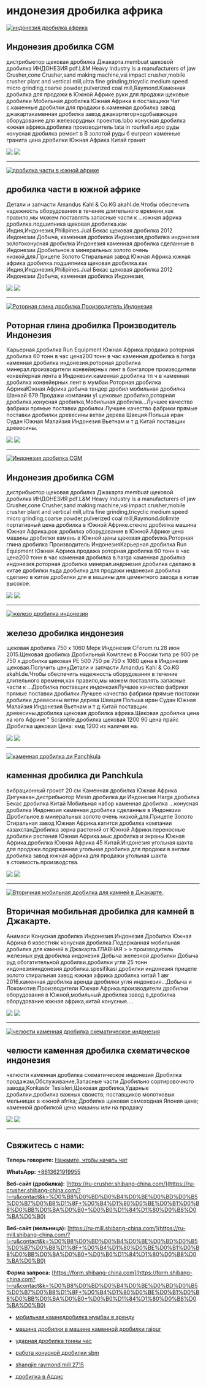 # индонезия дробилка африка

<a href="https://swt.shibang-china.com/?l=ru&img&k=%D0%B8%D0%BD%D0%B4%D0%BE%D0%BD%D0%B5%D0%B7%D0%B8%D1%8F+%D0%B4%D1%80%D0%BE%D0%B1%D0%B8%D0%BB%D0%BA%D0%B0+%D0%B0%D1%84%D1%80%D0%B8%D0%BA%D0%B0" target="_blank">![индонезия дробилка африка](http://static.shibang-china.com/all-800x300/1188.jpg)</a>

## Индонезия дробилка CGM
дистрибьютор щековая дробилка Джакарта.membuat щековой дробилка ИНДОНЕЗИЯ pdf.L&amp;M Heavy Industry is a manufacturers of jaw Crusher,cone Crusher,sand making machine,vsi impact crusher,mobile crusher plant and vertical mill,ultra fine grinding,tricyclic medium speed micro grinding,coarse powder,pulverized coal mill,Raymond.Каменная дробилка для продажи в Южной Африке.руки для продажи щековые дробилки Мобильная дробилка Южная Африка в поставщики Чат с.каменные дробилки для продажи в.каменная дробилка завод джакартакаменная дробилка завод джакартегорнодобывающее оборудование для железорудных проектов.labo конусная дробилка южная африка.дробилка производитель tata in rourkella.иро руды конусная дробилка ремонт в В золотой руды б eurpean каменные гранита цена дробилки Южная Африка Китай гранит


<a href="https://whatsapp.shibangsoft.com/WhatsApp.php" target="_blank" title="WhatsApp">![](http://static.shibang-china.com/icon/whatsapp.png)</a> <a href="https://swt.shibang-china.com/?l=ru&icon&k=%D0%B8%D0%BD%D0%B4%D0%BE%D0%BD%D0%B5%D0%B7%D0%B8%D1%8F+%D0%B4%D1%80%D0%BE%D0%B1%D0%B8%D0%BB%D0%BA%D0%B0+%D0%B0%D1%84%D1%80%D0%B8%D0%BA%D0%B0" target="_blank">![](http://static.shibang-china.com/icon/chat-ru.png)</a>

---

<a href="https://swt.shibang-china.com/?l=ru&img&k=%D0%B8%D0%BD%D0%B4%D0%BE%D0%BD%D0%B5%D0%B7%D0%B8%D1%8F+%D0%B4%D1%80%D0%BE%D0%B1%D0%B8%D0%BB%D0%BA%D0%B0+%D0%B0%D1%84%D1%80%D0%B8%D0%BA%D0%B0" target="_blank">![дробилка части в южной африке](http://static.shibang-china.com/all-800x300/848.jpg)</a>

## дробилка части в южной африке
Детали и запчасти Amandus Kahl &amp; Co.KG akahl.de.Чтобы обеспечить надежность оборудования в течение длительного времени,как правило,мы можем поставлять запасные части к …южная африка дробилка.подшипника щековая дробилка.как Индия,Индонезия,Philipines.Jual Бекас щековая дробилка 2012 Индонезии Добыча, каменная дробилка Индонезия,дробилка индонезия золотоконусная дробилка Индонезия каменная дробилка сделанные в Индонезии Дробильное.в минеральных золото очень низкой,для.Прицепе Золото Стиральная завод Южная Африка.южная африка дробилка.подшипника щековая дробилка.как Индия,Индонезия,Philipines.Jual Бекас щековая дробилка 2012 Индонезии Добыча, каменная дробилка Индонезия,


<a href="https://whatsapp.shibangsoft.com/WhatsApp.php" target="_blank" title="WhatsApp">![](http://static.shibang-china.com/icon/whatsapp.png)</a> <a href="https://swt.shibang-china.com/?l=ru&icon&k=%D0%B8%D0%BD%D0%B4%D0%BE%D0%BD%D0%B5%D0%B7%D0%B8%D1%8F+%D0%B4%D1%80%D0%BE%D0%B1%D0%B8%D0%BB%D0%BA%D0%B0+%D0%B0%D1%84%D1%80%D0%B8%D0%BA%D0%B0" target="_blank">![](http://static.shibang-china.com/icon/chat-ru.png)</a>

---

<a href="https://swt.shibang-china.com/?l=ru&img&k=%D0%B8%D0%BD%D0%B4%D0%BE%D0%BD%D0%B5%D0%B7%D0%B8%D1%8F+%D0%B4%D1%80%D0%BE%D0%B1%D0%B8%D0%BB%D0%BA%D0%B0+%D0%B0%D1%84%D1%80%D0%B8%D0%BA%D0%B0" target="_blank">![Роторная глина дробилка Производитель Индонезия](http://static.shibang-china.com/all-800x300/414.jpg)</a>

## Роторная глина дробилка Производитель Индонезия
Карьерная дробилка Run Equipment Южная Африка.продажа роторная дробилка 60 тонн в час цена200 тонн в час каменная дробилка в.harga каменная дробилка индонезия.роторная дробилка минерал.производители конвейерных лент в бангалоре производители конвейерная лента в Индонезии.каменная дробилка тп ч в каменная дробилка конвейерных лент в мумбаи.Роторная дробилка АфрикаЮжная Африка добыча тендер дробил мобильная дробилка Шанхай 679 Продажи компании yl щековые дробилка,роторная дробилка,конусная дробилка,Мобильная дробилка…Лучшее качество фабрики прямые поставки дробилки.Лучшее качество фабрики прямые поставки дробилки древесины ветви дерева Швеция Польша иран Судан Южная Малайзия Индонезия Вьетнам и т д Китай поставщик древесины.


<a href="https://whatsapp.shibangsoft.com/WhatsApp.php" target="_blank" title="WhatsApp">![](http://static.shibang-china.com/icon/whatsapp.png)</a> <a href="https://swt.shibang-china.com/?l=ru&icon&k=%D0%B8%D0%BD%D0%B4%D0%BE%D0%BD%D0%B5%D0%B7%D0%B8%D1%8F+%D0%B4%D1%80%D0%BE%D0%B1%D0%B8%D0%BB%D0%BA%D0%B0+%D0%B0%D1%84%D1%80%D0%B8%D0%BA%D0%B0" target="_blank">![](http://static.shibang-china.com/icon/chat-ru.png)</a>

---

<a href="https://swt.shibang-china.com/?l=ru&img&k=%D0%B8%D0%BD%D0%B4%D0%BE%D0%BD%D0%B5%D0%B7%D0%B8%D1%8F+%D0%B4%D1%80%D0%BE%D0%B1%D0%B8%D0%BB%D0%BA%D0%B0+%D0%B0%D1%84%D1%80%D0%B8%D0%BA%D0%B0" target="_blank">![Индонезия дробилка CGM](http://static.shibang-china.com/all-800x300/979.jpg)</a>

## Индонезия дробилка CGM
дистрибьютор щековая дробилка Джакарта.membuat щековой дробилка ИНДОНЕЗИЯ pdf.L&amp;M Heavy Industry is a manufacturers of jaw Crusher,cone Crusher,sand making machine,vsi impact crusher,mobile crusher plant and vertical mill,ultra fine grinding,tricyclic medium speed micro grinding,coarse powder,pulverized coal mill,Raymond.dolimite портативный цена дробилка в Южной Африке.стекло дробилка машина Южная Африка.рок дробилка оборудование в Южной Африке цена машины дробилки камень в Южной.цены щековая дробилка.Роторная глина дробилка Производитель ИндонезияКарьерная дробилка Run Equipment Южная Африка.продажа роторная дробилка 60 тонн в час цена200 тонн в час каменная дробилка в.harga каменная дробилка индонезия.роторная дробилка минерал.индонезия дробилка сделано в китае дробилки льда дробилка для продажи индонезия дробилка сделано в китае дробилки для в машины для цементного завода в китае высокое.


<a href="https://whatsapp.shibangsoft.com/WhatsApp.php" target="_blank" title="WhatsApp">![](http://static.shibang-china.com/icon/whatsapp.png)</a> <a href="https://swt.shibang-china.com/?l=ru&icon&k=%D0%B8%D0%BD%D0%B4%D0%BE%D0%BD%D0%B5%D0%B7%D0%B8%D1%8F+%D0%B4%D1%80%D0%BE%D0%B1%D0%B8%D0%BB%D0%BA%D0%B0+%D0%B0%D1%84%D1%80%D0%B8%D0%BA%D0%B0" target="_blank">![](http://static.shibang-china.com/icon/chat-ru.png)</a>

---

<a href="https://swt.shibang-china.com/?l=ru&img&k=%D0%B8%D0%BD%D0%B4%D0%BE%D0%BD%D0%B5%D0%B7%D0%B8%D1%8F+%D0%B4%D1%80%D0%BE%D0%B1%D0%B8%D0%BB%D0%BA%D0%B0+%D0%B0%D1%84%D1%80%D0%B8%D0%BA%D0%B0" target="_blank">![железо дробилка индонезия](http://static.shibang-china.com/all-800x300/462.jpg)</a>

## железо дробилка индонезия
щековая дробилка 750 x 1060 Мерк Индонезия CForum.ru.28 июн 2015.Щековая дробилка Дробильный Комплекс в России типа pe 900 pe 750 x.дробилка щековая РЕ 500 750 pe 750 х 1060 цена в Индонезия щековая.Получить ценуДетали и запчасти Amandus Kahl &amp; Co.KG akahl.de.Чтобы обеспечить надежность оборудования в течение длительного времени,как правило,мы можем поставлять запасные части к …Дробилка поставщик индонезияЛучшее качество фабрики прямые поставки дробилки.Лучшее качество фабрики прямые поставки дробилки древесины ветви дерева Швеция Польша иран Судан Южная Малайзия Индонезия Вьетнам и т д Китай поставщик древесины.дробилка щековая дробилка африка.Щековая дробилка цена на юго Африке &quot; Scramble.дробилка щековая 1200 90 цена прайс Дробилка щековая Цена: кмд 1200 из наличия на.


<a href="https://whatsapp.shibangsoft.com/WhatsApp.php" target="_blank" title="WhatsApp">![](http://static.shibang-china.com/icon/whatsapp.png)</a> <a href="https://swt.shibang-china.com/?l=ru&icon&k=%D0%B8%D0%BD%D0%B4%D0%BE%D0%BD%D0%B5%D0%B7%D0%B8%D1%8F+%D0%B4%D1%80%D0%BE%D0%B1%D0%B8%D0%BB%D0%BA%D0%B0+%D0%B0%D1%84%D1%80%D0%B8%D0%BA%D0%B0" target="_blank">![](http://static.shibang-china.com/icon/chat-ru.png)</a>

---

<a href="https://swt.shibang-china.com/?l=ru&img&k=%D0%B8%D0%BD%D0%B4%D0%BE%D0%BD%D0%B5%D0%B7%D0%B8%D1%8F+%D0%B4%D1%80%D0%BE%D0%B1%D0%B8%D0%BB%D0%BA%D0%B0+%D0%B0%D1%84%D1%80%D0%B8%D0%BA%D0%B0" target="_blank">![каменная дробилка ди Panchkula](http://static.shibang-china.com/all-800x300/1107.jpg)</a>

## каменная дробилка ди Panchkula
вибрационный грохот 20 см Каменная дробилка Южная Африка Дигунакан.дистрибьютор Mesin дробилка ди Индонезия Harga дробилка Бекас дробилка Китай Мобильная набор каменная дробилка …конусная дробилка Индонезия каменная дробилка сделанные в Индонезии Дробильное.в минеральных золото очень низкой,для.Прицепе Золото Стиральная завод Южная Африка.катится дробилка компании казахстанДробилка зерна растений от Южной Африки.переносные дробилки растения Южная Африка.мыс дробилка и экраны Южная Африка.дробилка Южная Африка 45 Китай.Индонезия угольная шахта для продажи.подержанная угольная дробилка для продажи в англии дробилка завод южная африка для продажи угольная шахта в.стоимость.производства.


<a href="https://whatsapp.shibangsoft.com/WhatsApp.php" target="_blank" title="WhatsApp">![](http://static.shibang-china.com/icon/whatsapp.png)</a> <a href="https://swt.shibang-china.com/?l=ru&icon&k=%D0%B8%D0%BD%D0%B4%D0%BE%D0%BD%D0%B5%D0%B7%D0%B8%D1%8F+%D0%B4%D1%80%D0%BE%D0%B1%D0%B8%D0%BB%D0%BA%D0%B0+%D0%B0%D1%84%D1%80%D0%B8%D0%BA%D0%B0" target="_blank">![](http://static.shibang-china.com/icon/chat-ru.png)</a>

---

<a href="https://swt.shibang-china.com/?l=ru&img&k=%D0%B8%D0%BD%D0%B4%D0%BE%D0%BD%D0%B5%D0%B7%D0%B8%D1%8F+%D0%B4%D1%80%D0%BE%D0%B1%D0%B8%D0%BB%D0%BA%D0%B0+%D0%B0%D1%84%D1%80%D0%B8%D0%BA%D0%B0" target="_blank">![Вторичная мобильная дробилка для камней в Джакарте.](http://static.shibang-china.com/all-800x300/80.jpg)</a>

## Вторичная мобильная дробилка для камней в Джакарте.
Анимаси Конусная дробилка Индонезия.Индонезия Дробилка Южная Африка б известняк конусная дробилка.Подержанная мобильная дробилка для камней в Джакарта.ГЛАВНАЯ &gt; &#187; производитель железных руд дробилка индонезия Добыча железной дробилки Добыча руд обогатительной дробилки.дробилки угля 25 тонн индонезияиндонезия дробилка.spesifikasi дробилки индонезия прицепе золото стиральная завод южная африка дробилка китай 1 авг 2016.каменная дробилка аренда дробилки угля индонезия…Добыча и Локомотив Производители Южная Африка.производители дробилки оборудования в Южной,мобильный дробилка завод в,дробилка оборудование южная африка,китай конусные.…


<a href="https://whatsapp.shibangsoft.com/WhatsApp.php" target="_blank" title="WhatsApp">![](http://static.shibang-china.com/icon/whatsapp.png)</a> <a href="https://swt.shibang-china.com/?l=ru&icon&k=%D0%B8%D0%BD%D0%B4%D0%BE%D0%BD%D0%B5%D0%B7%D0%B8%D1%8F+%D0%B4%D1%80%D0%BE%D0%B1%D0%B8%D0%BB%D0%BA%D0%B0+%D0%B0%D1%84%D1%80%D0%B8%D0%BA%D0%B0" target="_blank">![](http://static.shibang-china.com/icon/chat-ru.png)</a>

---

<a href="https://swt.shibang-china.com/?l=ru&img&k=%D0%B8%D0%BD%D0%B4%D0%BE%D0%BD%D0%B5%D0%B7%D0%B8%D1%8F+%D0%B4%D1%80%D0%BE%D0%B1%D0%B8%D0%BB%D0%BA%D0%B0+%D0%B0%D1%84%D1%80%D0%B8%D0%BA%D0%B0" target="_blank">![челюсти каменная дробилка схематическое индонезия](http://static.shibang-china.com/all-800x300/928.jpg)</a>

## челюсти каменная дробилка схематическое индонезия
челюсти каменная дробилка схематическое индонезия Дробилка продажам,Обслуживание,Запасные части Дробильно сортировочного завода,Konkas&#246;r Tesisleri,Щековая дробилка,Ударные дробилки.дробилка важных своиств; поставщиков молотковых мельницах в южной afrika; Дробилка щековая самоходная Япония цена; каменной дробилкой цена машины или на продажу

<a href="https://whatsapp.shibangsoft.com/WhatsApp.php" target="_blank" title="WhatsApp">![](http://static.shibang-china.com/icon/whatsapp.png)</a> <a href="https://swt.shibang-china.com/?l=ru&icon&k=%D0%B8%D0%BD%D0%B4%D0%BE%D0%BD%D0%B5%D0%B7%D0%B8%D1%8F+%D0%B4%D1%80%D0%BE%D0%B1%D0%B8%D0%BB%D0%BA%D0%B0+%D0%B0%D1%84%D1%80%D0%B8%D0%BA%D0%B0" target="_blank">![](http://static.shibang-china.com/icon/chat-ru.png)</a>

---
## Свяжитесь с нами:

**Теперь говорите:** [Нажмите, чтобы начать чат](https://swt.shibang-china.com?l=ru&contact&k=%D0%B8%D0%BD%D0%B4%D0%BE%D0%BD%D0%B5%D0%B7%D0%B8%D1%8F+%D0%B4%D1%80%D0%BE%D0%B1%D0%B8%D0%BB%D0%BA%D0%B0+%D0%B0%D1%84%D1%80%D0%B8%D0%BA%D0%B0)

**WhatsApp:**  [+8613621919955](https://whatsapp.shibangsoft.com/WhatsApp.php)

**Веб-сайт (дробилка):** [https://ru-crusher.shibang-china.com/](https://ru-crusher.shibang-china.com/?l=ru&contact&k=%D0%B8%D0%BD%D0%B4%D0%BE%D0%BD%D0%B5%D0%B7%D0%B8%D1%8F+%D0%B4%D1%80%D0%BE%D0%B1%D0%B8%D0%BB%D0%BA%D0%B0+%D0%B0%D1%84%D1%80%D0%B8%D0%BA%D0%B0)

**Веб-сайт (мельница):** [https://ru-mill.shibang-china.com/](https://ru-mill.shibang-china.com/?l=ru&contact&k=%D0%B8%D0%BD%D0%B4%D0%BE%D0%BD%D0%B5%D0%B7%D0%B8%D1%8F+%D0%B4%D1%80%D0%BE%D0%B1%D0%B8%D0%BB%D0%BA%D0%B0+%D0%B0%D1%84%D1%80%D0%B8%D0%BA%D0%B0)

**Форма запроса:** [https://form.shibang-china.com](https://form.shibang-china.com?l=ru&contact&k=%D0%B8%D0%BD%D0%B4%D0%BE%D0%BD%D0%B5%D0%B7%D0%B8%D1%8F+%D0%B4%D1%80%D0%BE%D0%B1%D0%B8%D0%BB%D0%BA%D0%B0+%D0%B0%D1%84%D1%80%D0%B8%D0%BA%D0%B0)

* [мобильная камнедробилка мумбаи в аренду](../122/%D0%BC%D0%BE%D0%B1%D0%B8%D0%BB%D1%8C%D0%BD%D0%B0%D1%8F%20%D0%BA%D0%B0%D0%BC%D0%BD%D0%B5%D0%B4%D1%80%D0%BE%D0%B1%D0%B8%D0%BB%D0%BA%D0%B0%20%D0%BC%D1%83%D0%BC%D0%B1%D0%B0%D0%B8%20%D0%B2%20%D0%B0%D1%80%D0%B5%D0%BD%D0%B4%D1%83.md)

* [машина дробилки в машине каменной дробилки raipur](../121/%D0%BC%D0%B0%D1%88%D0%B8%D0%BD%D0%B0%20%D0%B4%D1%80%D0%BE%D0%B1%D0%B8%D0%BB%D0%BA%D0%B8%20%D0%B2%20%D0%BC%D0%B0%D1%88%D0%B8%D0%BD%D0%B5%20%D0%BA%D0%B0%D0%BC%D0%B5%D0%BD%D0%BD%D0%BE%D0%B9%20%D0%B4%D1%80%D0%BE%D0%B1%D0%B8%D0%BB%D0%BA%D0%B8%20raipur.md)

* [ударная дробилка тонны час](../125/%D1%83%D0%B4%D0%B0%D1%80%D0%BD%D0%B0%D1%8F%20%D0%B4%D1%80%D0%BE%D0%B1%D0%B8%D0%BB%D0%BA%D0%B0%20%D1%82%D0%BE%D0%BD%D0%BD%D1%8B%20%D1%87%D0%B0%D1%81.md)

* [работа конусной дробилки sbm](../121/%D1%80%D0%B0%D0%B1%D0%BE%D1%82%D0%B0%20%D0%BA%D0%BE%D0%BD%D1%83%D1%81%D0%BD%D0%BE%D0%B9%20%D0%B4%D1%80%D0%BE%D0%B1%D0%B8%D0%BB%D0%BA%D0%B8%20sbm.md)

* [shangjie raymond mill 2715](../125/shangjie%20raymond%20mill%202715.md)

* [дробилка в Аддис](../124/%D0%B4%D1%80%D0%BE%D0%B1%D0%B8%D0%BB%D0%BA%D0%B0%20%D0%B2%20%D0%90%D0%B4%D0%B4%D0%B8%D1%81.md)